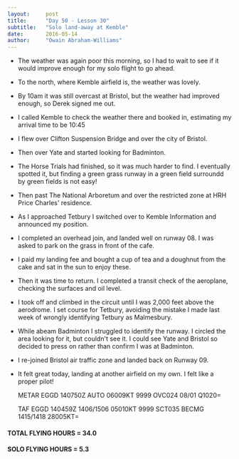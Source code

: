 ```yaml
---
layout:     post
title:      "Day 50 - Lesson 30"
subtitle:   "Solo land-away at Kemble"
date:       2016-05-14
author:     "Owain Abraham-Williams"
---
```


 * The weather was again poor this morning, so I had to wait to see if it would improve enough for my solo flight to go ahead.
 * To the north, where Kemble airfield is, the weather was lovely.
 * By 10am it was still overcast at Bristol, but the weather had improved enough, so Derek signed me out.
 * I called Kemble to check the weather there and booked in, estimating my arrival time to be 10:45
 * I flew over Clifton Suspension Bridge and over the city of Bristol.
 * Then over Yate and started looking for Badminton.
 * The Horse Trials had finished, so it was much harder to find. I eventually spotted it, but finding a green grass runway in a green field surroundd by green fields is not easy!
 * Then past The National Arboretum and over the restricted zone at HRH Price Charles' residence.
 * As I approached Tetbury I switched over to Kemble Information and announced my position.
 * I completed an overhead join, and landed well on runway 08. I was asked to park on the grass in front of the cafe.
 * I paid my landing fee and bought a cup of tea and a doughnut from the cake and sat in the sun to enjoy these.
 * Then it was time to return. I completed a transit check of the aeroplane, checking the surfaces and oil level.
 * I took off and climbed in the circuit until I was 2,000 feet above the aerodrome. I set course for Tetbury, avoiding the mistake I made last week of wrongly identifying Tetbury as Malmesbury.
 * While abeam Badminton I struggled to identify the runway. I circled the area looking for it, but couldn't see it. I could see Yate and Bristol so decided to press on rather than confirm I was at Badminton.
 * I re-joined Bristol air traffic zone and landed back on Runway 09.
 * It felt great today, landing at another airfield on my own. I felt like a proper pilot!

    METAR EGGD 140750Z AUTO 06009KT 9999 OVC024 08/01 Q1020=

    TAF EGGD 140459Z 1406/1506 05010KT 9999 SCT035
             BECMG 1415/1418 28005KT=

#### TOTAL FLYING HOURS = 34.0

#### SOLO FLYING HOURS = 5.3